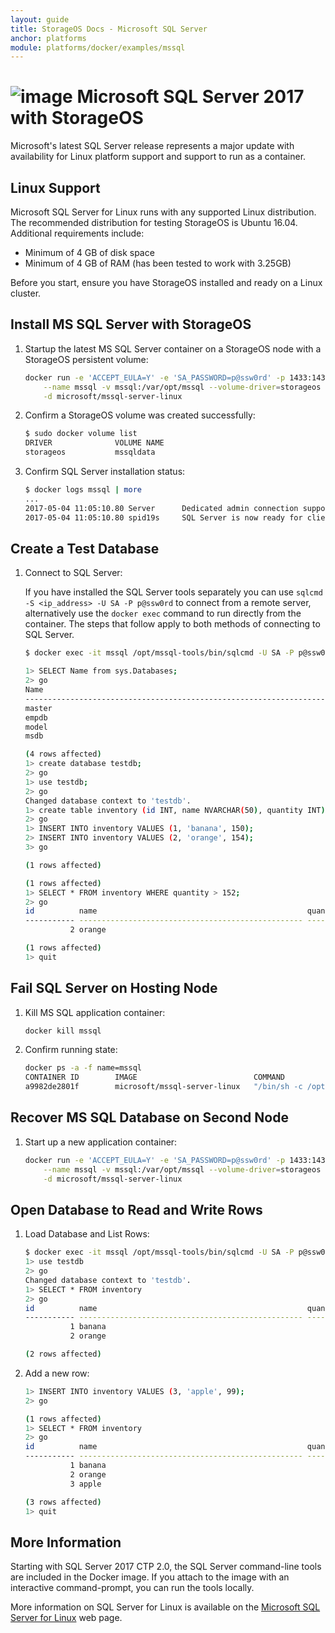```yaml
---
layout: guide
title: StorageOS Docs - Microsoft SQL Server
anchor: platforms
module: platforms/docker/examples/mssql
---
```


# ![image](/images/docs/explore/mssqllogo.png) Microsoft SQL Server 2017 with StorageOS

 Microsoft's latest SQL Server release represents a major update with
 availability for Linux platform support and support to run as a container.

## Linux Support

Microsoft SQL Server for Linux runs with any supported Linux distribution.  The
recommended distribution for testing StorageOS is Ubuntu 16.04.  Additional
requirements include:

* Minimum of 4 GB of disk space
* Minimum of 4 GB of RAM (has been tested to work with 3.25GB)

Before you start, ensure you have StorageOS installed and ready on a Linux
cluster.

## Install MS SQL Server with StorageOS

1. Startup the latest MS SQL Server container on a StorageOS node with a
   StorageOS persistent volume:

   ```bash
   docker run -e 'ACCEPT_EULA=Y' -e 'SA_PASSWORD=p@ssw0rd' -p 1433:1433 \
       --name mssql -v mssql:/var/opt/mssql --volume-driver=storageos \
       -d microsoft/mssql-server-linux
   ```

1. Confirm a StorageOS volume was created successfully:

   ```bash
   $ sudo docker volume list
   DRIVER              VOLUME NAME
   storageos           mssqldata
   ```

1. Confirm SQL Server installation status:

   ```bash
   $ docker logs mssql | more
   ...
   2017-05-04 11:05:10.80 Server      Dedicated admin connection support was established for listening locally on port 1434.
   2017-05-04 11:05:10.80 spid19s     SQL Server is now ready for client connections. This is an informational message; no user action is required.
   ```

## Create a Test Database

1. Connect to SQL Server:

   If you have installed the SQL Server tools separately you can use
   `sqlcmd -S <ip_address> -U SA -P p@ssw0rd` to connect from a remote server,
   alternatively use the `docker exec` command to run directly from the
   container.  The steps that follow apply to both methods of connecting to SQL
   Server.

   ```bash
   $ docker exec -it mssql /opt/mssql-tools/bin/sqlcmd -U SA -P p@ssw0rd

   1> SELECT Name from sys.Databases;
   2> go
   Name
   --------------------------------------------------------------------------------------------------------------------------------
   master
   empdb
   model
   msdb

   (4 rows affected)
   1> create database testdb;
   2> go
   1> use testdb;
   2> go
   Changed database context to 'testdb'.
   1> create table inventory (id INT, name NVARCHAR(50), quantity INT);
   2> go
   1> INSERT INTO inventory VALUES (1, 'banana', 150);
   2> INSERT INTO inventory VALUES (2, 'orange', 154);
   3> go

   (1 rows affected)

   (1 rows affected)
   1> SELECT * FROM inventory WHERE quantity > 152;
   2> go
   id          name                                               quantity
   ----------- -------------------------------------------------- -----------
             2 orange                                                     154

   (1 rows affected)
   1> quit
   ```

## Fail SQL Server on Hosting Node

1. Kill MS SQL application container:

   ```bash
   docker kill mssql
   ```

1. Confirm running state:

   ```bash
   docker ps -a -f name=mssql
   CONTAINER ID        IMAGE                          COMMAND                  CREATED             STATUS                       PORTS               NAMES
   a9982de2801f        microsoft/mssql-server-linux   "/bin/sh -c /opt/mssq"   12 minutes ago      Exited (137) 2 minutes ago                       mssql
   ```

## Recover MS SQL Database on Second Node

1. Start up a new application container:

   ```bash
   docker run -e 'ACCEPT_EULA=Y' -e 'SA_PASSWORD=p@ssw0rd' -p 1433:1433 \
       --name mssql -v mssql:/var/opt/mssql --volume-driver=storageos \
       -d microsoft/mssql-server-linux
   ```

## Open Database to Read and Write Rows

1. Load Database and List Rows:

   ```bash
   $ docker exec -it mssql /opt/mssql-tools/bin/sqlcmd -U SA -P p@ssw0rd
   1> use testdb
   2> go
   Changed database context to 'testdb'.
   1> SELECT * FROM inventory
   2> go
   id          name                                               quantity
   ----------- -------------------------------------------------- -----------
             1 banana                                                     150
             2 orange                                                     154

   (2 rows affected)
   ```

1. Add a new row:

   ```bash
   1> INSERT INTO inventory VALUES (3, 'apple', 99);
   2> go

   (1 rows affected)
   1> SELECT * FROM inventory
   2> go
   id          name                                               quantity
   ----------- -------------------------------------------------- -----------
             1 banana                                                     150
             2 orange                                                     154
             3 apple                                                       99

   (3 rows affected)
   1> quit
   ```

## More Information

Starting with SQL Server 2017 CTP 2.0, the SQL Server command-line tools are
included in the Docker image. If you attach to the image with an interactive
command-prompt, you can run the tools locally.

More information on SQL Server for Linux is available on the
[Microsoft SQL Server for Linux](https://docs.microsoft.com/en-us/sql/linux/sql-server-linux-overview)
web page.
